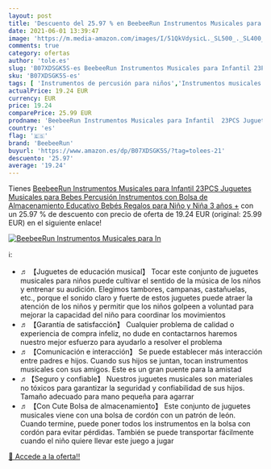 ```yaml
---
layout: post
title: 'Descuento del 25.97 % en BeebeeRun Instrumentos Musicales para In'
date: 2021-06-01 13:39:47
image: 'https://m.media-amazon.com/images/I/51QkVdysicL._SL500_._SL400_.jpg'
comments: true
category: ofertas
author: 'tole.es'
slug: 'B07XDSGK5S-es BeebeeRun Instrumentos Musicales para Infantil 23PCS...'
sku: 'B07XDSGK5S-es'
tags: [ 'Instrumentos de percusión para niños','Instrumentos musicales para niños','Juguetes','Juguetes y juegos','bebés','beebeerun', ]
actualPrice: 19.24 EUR
currency: EUR
price: 19.24
comparePrice: 25.99 EUR
prodname: 'BeebeeRun Instrumentos Musicales para Infantil  23PCS Juguetes Musicales para Bebes  Percusión Instrumentos con Bolsa de Almacenamiento Educativo Bebés Regalos para Niño y Niña 3 años +'
country: 'es'
flag: '🇪🇸'
brand: 'BeebeeRun'
buyurl: 'https://www.amazon.es/dp/B07XDSGK5S/?tag=tolees-21'
descuento: '25.97'
average: '19.24'
---
```


Tienes [BeebeeRun Instrumentos Musicales para Infantil  23PCS Juguetes Musicales para Bebes  Percusión Instrumentos con Bolsa de Almacenamiento Educativo Bebés Regalos para Niño y Niña 3 años +](https://www.amazon.es/dp/B07XDSGK5S/?tag=tolees-21) con un 25.97 % de descuento con precio de oferta de 19.24 EUR (original: 25.99 EUR) en el siguiente enlace!

[![BeebeeRun Instrumentos Musicales para In](https://m.media-amazon.com/images/I/51QkVdysicL._SL500_._SL400_.jpg)](https://www.amazon.es/dp/B07XDSGK5S/?tag=tolees-21)

ℹ️:

- ♬ 【Juguetes de educación musical】 Tocar este conjunto de juguetes musicales para niños puede cultivar el sentido de la música de los niños y entrenar su audición. Elegimos tambores, campanas, castañuelas, etc., porque el sonido claro y fuerte de estos juguetes puede atraer la atención de los niños y permitir que los niños golpeen a voluntad para mejorar la capacidad del niño para coordinar los movimientos
- ♬ 【Garantía de satisfacción】 Cualquier problema de calidad o experiencia de compra infeliz, no dude en contactarnos haremos nuestro mejor esfuerzo para ayudarlo a resolver el problema
- ♬ 【Comunicación e interacción】 Se puede establecer más interacción entre padres e hijos. Cuando sus hijos se juntan, tocan instrumentos musicales con sus amigos. Este es un gran puente para la amistad
- ♬【Seguro y confiable】 Nuestros juguetes musicales son materiales no tóxicos para garantizar la seguridad y confiabilidad de sus hijos. Tamaño adecuado para mano pequeña para agarrar
- ♬ 【Con Cute Bolsa de almacenamiento】 Este conjunto de juguetes musicales viene con una bolsa de cordón con un patrón de león. Cuando termine, puede poner todos los instrumentos en la bolsa con cordón para evitar pérdidas. También se puede transportar fácilmente cuando el niño quiere llevar este juego a jugar

[🛒 Accede a la oferta!!](https://www.amazon.es/dp/B07XDSGK5S/?tag=tolees-21)
